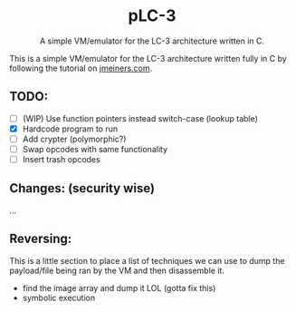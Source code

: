 <h1 align=center>pLC-3</h1>
<p align=center>
    A simple VM/emulator for the LC-3 architecture written in C.
</p>

This is a simple VM/emulator for the LC-3 architecture written 
fully in C by following the tutorial on 
[jmeiners.com](https://www.jmeiners.com/lc3-vm/).

## TODO:

- [ ] (WIP) Use function pointers instead switch-case (lookup table)
- [x] Hardcode program to run
- [ ] Add crypter (polymorphic?)
- [ ] Swap opcodes with same functionality
- [ ] Insert trash opcodes

## Changes: (security wise)

...

## Reversing:

This is a little section to place a list of techniques we can use to 
dump the payload/file being ran by the VM and then disassemble it.

- find the image array and dump it LOL (gotta fix this)
- symbolic execution
